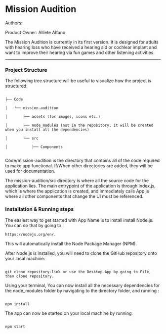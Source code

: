 # Mission Audition

Authors:

Product Owner: Alliete Alfano

The Mission Audition is currently in its first version. It is designed for adults with 
hearing loss who have received a hearing aid or cochlear implant and want to improve their hearing 
via fun games and other listening activities.

---

### Project Structure

The following tree structure will be useful to visualize how the project is structured:

```

├── Code

│   └── mission-audition

│       ├── assets (for images, icons etc.)

│       ├── node_modules (not in the repository, it will be created when you install all the dependencies)

│       └── src

│           ├── Components


```

Code/mission-audition is the directory that contains all of the code required to make app functional. If/When other directories are added, they will be used for documentation.

The mission-audition/src directory is where all the source code for the application lies. The main entrypoint of the application is through index.js, which is where the application is created, and immediately calls App.js where all other components that change the UI must be referenced. 

### Installation & Running steps

The easiest way to get started with App Name is to install install Node.js. You can do that by going to : 
```
https://nodejs.org/en/. 
```

This will automatically install the Node Package Manager (NPM).


After Node.js is installed, you will need to clone the GitHub repository onto your local machine:

```

git clone repository-link or use the Desktop App by going to File, then clone repository.

```


Using your terminal, You can now install all the necessary dependencies for the node_modules folder by navigating to the directory folder, and running :

```

npm install

```


The app can now be started on your local machine by running:

```

npm start

```
